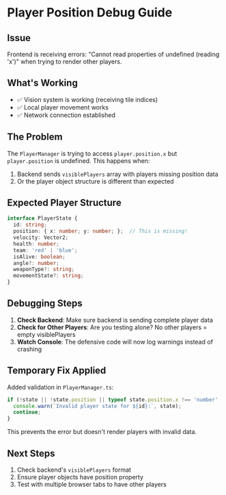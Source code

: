 # Player Position Debug Guide

## Issue
Frontend is receiving errors: "Cannot read properties of undefined (reading 'x')" when trying to render other players.

## What's Working
- ✅ Vision system is working (receiving tile indices)
- ✅ Local player movement works
- ✅ Network connection established

## The Problem
The `PlayerManager` is trying to access `player.position.x` but `player.position` is undefined. This happens when:
1. Backend sends `visiblePlayers` array with players missing position data
2. Or the player object structure is different than expected

## Expected Player Structure
```typescript
interface PlayerState {
  id: string;
  position: { x: number; y: number; };  // This is missing!
  velocity: Vector2;
  health: number;
  team: 'red' | 'blue';
  isAlive: boolean;
  angle?: number;
  weaponType?: string;
  movementState?: string;
}
```

## Debugging Steps
1. **Check Backend**: Make sure backend is sending complete player data
2. **Check for Other Players**: Are you testing alone? No other players = empty visiblePlayers
3. **Watch Console**: The defensive code will now log warnings instead of crashing

## Temporary Fix Applied
Added validation in `PlayerManager.ts`:
```typescript
if (!state || !state.position || typeof state.position.x !== 'number' || typeof state.position.y !== 'number') {
  console.warn(`Invalid player state for ${id}:`, state);
  continue;
}
```

This prevents the error but doesn't render players with invalid data.

## Next Steps
1. Check backend's `visiblePlayers` format
2. Ensure player objects have position property
3. Test with multiple browser tabs to have other players 